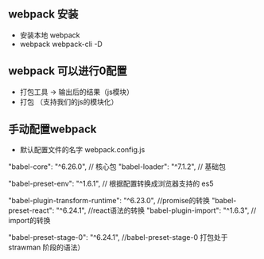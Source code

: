## webpack 安装
- 安装本地 webpack
- webpack webpack-cli -D

## webpack 可以进行0配置
- 打包工具 -> 输出后的结果（js模块）
- 打包 （支持我们的js的模块化）

## 手动配置webpack
- 默认配置文件的名字 webpack.config.js

"babel-core": "^6.26.0",   // 核心包
"babel-loader": "^7.1.2",   // 基础包

"babel-preset-env": "^1.6.1",  // 根据配置转换成浏览器支持的 es5  

"babel-plugin-transform-runtime": "^6.23.0",  //promise的转换
"babel-preset-react": "^6.24.1", //react语法的转换
"babel-plugin-import": "^1.6.3",  // import的转换 

"babel-preset-stage-0": "^6.24.1", //babel-preset-stage-0 打包处于 strawman 阶段的语法）